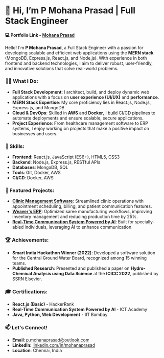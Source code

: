 # 👋 Hi, I’m P Mohana Prasad | Full Stack Engineer

#### 💻 Portfolio Link - [Mohana Prasad](https://pmohanaprasad.vercel.app/)

Hello! I'm **P Mohana Prasad**, a Full Stack Engineer with a passion for developing scalable and efficient web applications using the **MERN stack** (MongoDB, Express.js, React.js, and Node.js). With experience in both frontend and backend technologies, I aim to deliver robust, user-friendly, and innovative solutions that solve real-world problems.

### 👨‍💻 What I Do:
- **Full Stack Development**: I architect, build, and deploy dynamic web applications with a focus on **user experience (UI/UX)** and **performance**.
- **MERN Stack Expertise**: My core proficiency lies in React.js, Node.js, Express.js, and MongoDB.
- **Cloud & DevOps**: Skilled in **AWS** and **Docker**, I build CI/CD pipelines to automate deployments and ensure scalable, secure applications.
- **Project Experience**: From healthcare management software to ERP systems, I enjoy working on projects that make a positive impact on businesses and users.

### 🚀 Skills:
- **Frontend**: React.js, JavaScript (ES6+), HTML5, CSS3
- **Backend**: Node.js, Express.js, RESTful APIs
- **Databases**: MongoDB, SQL
- **Tools**: Git, Docker, AWS
- **CI/CD**: Docker, AWS

### 📂 Featured Projects:
- **[Clinic Management Software]()**: Streamlined clinic operations with appointment scheduling, billing, and patient communication features.
- **[Weaver's ERP](#)**: Optimized saree manufacturing workflows, improving inventory management and reducing production time by 25%.
- **[Real-Time Communication System Powered by AI](#)**: Built for specially-abled individuals, leveraging AI to enhance communication.

### 🏆 Achievements:
- **Smart India Hackathon Winner (2022)**: Developed a software solution for the Central Ground Water Board, recognized among 15 winning teams.
- **Published Research**: Presented and published a paper on **Hydro-Chemical Analysis using Data Science** at the **ICICC 2022**, published by SSRN Elsevier.

### 🎓 Certifications:
- **React.js (Basic)** - HackerRank
- **Real-Time Communication System Powered by AI** - ICT Academy
- **Java, Python, Web Development** - IIT Bombay

### 📫 Let's Connect!
- **Email**: [p.mohanaprasad@outlook.com](mailto:p.mohanaprasad@outlook.com)
- **LinkedIn**: [linkedin.com/in/mohanaprasad](#)
- **Location**: Chennai, India
